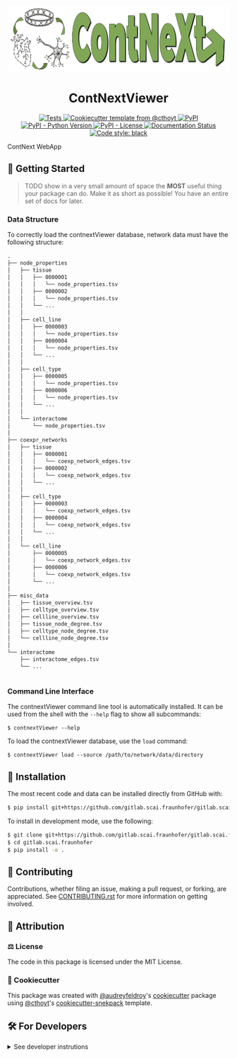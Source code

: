 <p align="center">
<img src="horizontal-logo.png" height="150">
</p>

<h1 align="center">
  ContNextViewer
</h1>

<p align="center">
    <a href="https://github.com/gitlab.scai.fraunhofer/gitlab.scai.fraunhofer/actions?query=workflow%3ATests">
        <img alt="Tests" src="https://github.com/gitlab.scai.fraunhofer/gitlab.scai.fraunhofer/workflows/Tests/badge.svg" />
    </a>
    <a href="https://github.com/cthoyt/cookiecutter-python-package">
        <img alt="Cookiecutter template from @cthoyt" src="https://img.shields.io/badge/Cookiecutter-python--package-yellow" /> 
    </a>
    <a href="https://pypi.org/project/contnextViewer">
        <img alt="PyPI" src="https://img.shields.io/pypi/v/contnextViewer" />
    </a>
    <a href="https://pypi.org/project/contnextViewer">
        <img alt="PyPI - Python Version" src="https://img.shields.io/pypi/pyversions/contnextViewer" />
    </a>
    <a href="https://github.com/gitlab.scai.fraunhofer/gitlab.scai.fraunhofer/blob/main/LICENSE">
        <img alt="PyPI - License" src="https://img.shields.io/pypi/l/contnextViewer" />
    </a>
    <a href='https://contnextViewer.readthedocs.io/en/latest/?badge=latest'>
        <img src='https://readthedocs.org/projects/contnextViewer/badge/?version=latest' alt='Documentation Status' />
    </a>
    <a href='https://github.com/psf/black'>
        <img src='https://img.shields.io/badge/code%20style-black-000000.svg' alt='Code style: black' />
    </a>
</p>

ContNext WebApp

## 💪 Getting Started

> TODO show in a very small amount of space the **MOST** useful thing your package can do.
Make it as short as possible! You have an entire set of docs for later.

### Data Structure

To correctly load the contnextViewer database, network data must have 
the following structure:
```
.
├── node_properties
│   ├── tissue
│   │   ├── 0000001 
│   │   │ 	└── node_properties.tsv
│   │   ├── 0000002
│   │   │	└── node_properties.tsv
│   │   └── ... 
│   │
│   ├── cell_line
│   │   ├── 0000003 
│   │   │ 	└── node_properties.tsv
│   │   ├── 0000004
│   │   │	└── node_properties.tsv
│   │   └── ... 
│   │
│   ├── cell_type
│	│   ├── 0000005 
│   │   │	└── node_properties.tsv
│	│   ├── 0000006
│   │   │	└── node_properties.tsv
│   │   └── ... 
│   │
│   └── interactome
│	    └── node_properties.tsv
│
├── coexpr_networks
│   ├── tissue
│   │   ├── 0000001 
│   │   │   └── coexp_network_edges.tsv
│   │   ├── 0000002
│   │   │   └── coexp_network_edges.tsv
│   │   └── ... 
│   │
│   ├── cell_type
│   │   ├── 0000003 
│   │   │   └── coexp_network_edges.tsv
│   │   ├── 0000004
│   │   │   └── coexp_network_edges.tsv
│   │   └── ... 
│   │
│   └── cell_line
│       ├── 0000005 
│       │   └── coexp_network_edges.tsv
│       ├── 0000006
│       │   └── coexp_network_edges.tsv
│       └── ... 
│
├── misc_data
│   ├── tissue_overview.tsv
│   ├── celltype_overview.tsv
│   ├── cellline_overview.tsv
│   ├── tissue_node_degree.tsv
│   ├── celltype_node_degree.tsv
│   └── cellline_node_degree.tsv
│
└── interactome
    ├── interactome_edges.tsv
    └── ... 
    

```
### Command Line Interface

The contnextViewer command line tool is automatically installed. It can
be used from the shell with the `--help` flag to show all subcommands:

```shell
$ contnextViewer --help
```

To load the contnextViewer database, use the `load` command:
```shell
$ contnextViewer load --source /path/to/network/data/directory
```

## 🚀 Installation

<!-- Uncomment this section after your first ``tox -e finish``
The most recent release can be installed from
[PyPI](https://pypi.org/project/contnextViewer/) with:

```bash
$ pip install contnextViewer
```
-->

The most recent code and data can be installed directly from GitHub with:

```bash
$ pip install git+https://github.com/gitlab.scai.fraunhofer/gitlab.scai.fraunhofer.git
```

To install in development mode, use the following:

```bash
$ git clone git+https://github.com/gitlab.scai.fraunhofer/gitlab.scai.fraunhofer.git
$ cd gitlab.scai.fraunhofer
$ pip install -e .
```

## 👐 Contributing

Contributions, whether filing an issue, making a pull request, or forking, are appreciated. See
[CONTRIBUTING.rst](https://github.com/gitlab.scai.fraunhofer/gitlab.scai.fraunhofer/blob/master/CONTRIBUTING.rst) for more information on getting involved.

## 👋 Attribution

### ⚖️ License

The code in this package is licensed under the MIT License.

<!--
### 📖 Citation

Citation goes here!
-->

<!--
### 🎁 Support

This project has been supported by the following organizations (in alphabetical order):

- [Harvard Program in Therapeutic Science - Laboratory of Systems Pharmacology](https://hits.harvard.edu/the-program/laboratory-of-systems-pharmacology/)

-->

<!--
### 💰 Funding

This project has been supported by the following grants:

| Funding Body                                             | Program                                                                                                                       | Grant           |
|----------------------------------------------------------|-------------------------------------------------------------------------------------------------------------------------------|-----------------|
| DARPA                                                    | [Automating Scientific Knowledge Extraction (ASKE)](https://www.darpa.mil/program/automating-scientific-knowledge-extraction) | HR00111990009   |
-->

### 🍪 Cookiecutter

This package was created with [@audreyfeldroy](https://github.com/audreyfeldroy)'s
[cookiecutter](https://github.com/cookiecutter/cookiecutter) package using [@cthoyt](https://github.com/cthoyt)'s
[cookiecutter-snekpack](https://github.com/cthoyt/cookiecutter-snekpack) template.

## 🛠️ For Developers

<details>
  <summary>See developer instrutions</summary>

  
The final section of the README is for if you want to get involved by making a code contribution.

### ❓ Testing

After cloning the repository and installing `tox` with `pip install tox`, the unit tests in the `tests/` folder can be
run reproducibly with:

```shell
$ tox
```

Additionally, these tests are automatically re-run with each commit in a [GitHub Action](https://github.com/gitlab.scai.fraunhofer/gitlab.scai.fraunhofer/actions?query=workflow%3ATests).

### 📦 Making a Release

After installing the package in development mode and installing
`tox` with `pip install tox`, the commands for making a new release are contained within the `finish` environment
in `tox.ini`. Run the following from the shell:

```shell
$ tox -e finish
```

This script does the following:

1. Uses BumpVersion to switch the version number in the `setup.cfg` and
   `src/contnextViewer/version.py` to not have the `-dev` suffix
2. Packages the code in both a tar archive and a wheel
3. Uploads to PyPI using `twine`. Be sure to have a `.pypirc` file configured to avoid the need for manual input at this
   step
4. Push to GitHub. You'll need to make a release going with the commit where the version was bumped.
5. Bump the version to the next patch. If you made big changes and want to bump the version by minor, you can
   use `tox -e bumpversion minor` after.
</details>
